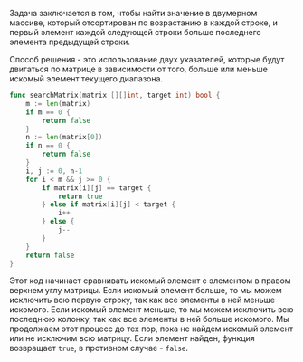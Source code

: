 Задача заключается в том, чтобы найти значение в двумерном массиве, который отсортирован по возрастанию в каждой строке, и первый элемент каждой следующей строки больше последнего элемента предыдущей строки.

Способ решения - это использование двух указателей, которые будут двигаться по матрице в зависимости от того, больше или меньше искомый элемент текущего диапазона.

```go
func searchMatrix(matrix [][]int, target int) bool {
    m := len(matrix)
    if m == 0 {
        return false
    }
    n := len(matrix[0])
    if n == 0 {
        return false
    }
    i, j := 0, n-1
    for i < m && j >= 0 {
        if matrix[i][j] == target {
            return true
        } else if matrix[i][j] < target {
            i++
        } else {
            j--
        }
    }
    return false
}
```

Этот код начинает сравнивать искомый элемент с элементом в правом верхнем углу матрицы. Если искомый элемент больше, то мы можем исключить всю первую строку, так как все элементы в ней меньше искомого. Если искомый элемент меньше, то мы можем исключить всю последнюю колонку, так как все элементы в ней больше искомого. Мы продолжаем этот процесс до тех пор, пока не найдем искомый элемент или не исключим всю матрицу. Если элемент найден, функция возвращает `true`, в противном случае - `false`.
